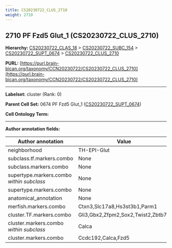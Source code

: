 ```yaml
---
title: CS20230722_CLUS_2710
weight: 2710
---
```

## 2710 PF Fzd5 Glut_1 (CS20230722_CLUS_2710)
<b>Hierarchy: </b>
[CS20230722_CLAS_18](../CS20230722_CLAS_18) >
[CS20230722_SUBC_154](../CS20230722_SUBC_154) >
[CS20230722_SUPT_0674](../CS20230722_SUPT_0674) >
[CS20230722_CLUS_2710](../CS20230722_CLUS_2710)

**PURL:** [https://purl.brain-bican.org/taxonomy/CCN20230722/CS20230722_CLUS_2710](https://purl.brain-bican.org/taxonomy/CCN20230722/CS20230722_CLUS_2710)

---


**Labelset:** cluster (Rank: 0)

**Parent Cell Set:** 0674 PF Fzd5 Glut_1 ([CS20230722_SUPT_0674](../CS20230722_SUPT_0674))



**Cell Ontology Term:** 

[MARKER GENES.]: #


---

[TRANSFERRED ANNOTATIONS.]: #


[AUTHOR ANNOTATION FIELDS.]: #


**Author annotation fields:**

| Author annotation | Value |
|-------------------|-------|
|neighborhood|TH-EPI-Glut|
|subclass.tf.markers.combo|None|
|subclass.markers.combo|None|
|supertype.markers.combo _within subclass_|None|
|supertype.markers.combo|None|
|anatomical_annotation|None|
|merfish.markers.combo|Ctxn3,Slc17a8,Hs3st3b1,Parm1|
|cluster.TF.markers.combo|Gli3,Gbx2,Zfpm2,Sox2,Twist2,Zbtb7c|
|cluster.markers.combo _within subclass_|Calca|
|cluster.markers.combo|Ccdc192,Calca,Fzd5|
